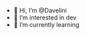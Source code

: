 - 👋 Hi, I’m @Davelini
- 👀 I’m interested in dev
- 🌱 I’m currently learning 

<!---
Davelini/Davelini is a ✨ special ✨ repository because its `README.md` (this file) appears on your GitHub profile.
You can click the Preview link to take a look at your changes.
--->
